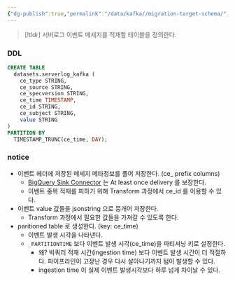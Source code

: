 ```yaml
---
{"dg-publish":true,"permalink":"/data/kafka//migration-target-schema/","tags":["kafka","connect","bigquery"]}
---
```



> [!tldr] 서버로그 이벤트 메세지를 적재할 테이블을 정의한다.

### DDL


```sql
CREATE TABLE
  datasets.serverlog_kafka (
    ce_type STRING,
    ce_source STRING,
    ce_specversion STRING,
    ce_time TIMESTAMP,
    ce_id STRING,
    ce_subject STRING,
    value STRING
)
PARTITION BY
  TIMESTAMP_TRUNC(ce_time, DAY);
```


### notice

- 이벤트 헤더에 저장된 메세지 메타정보를 풀어 저장한다. (ce_ prefix columns)
    - [BigQuery Sink Connector](https://docs.confluent.io/kafka-connectors/bigquery/current/overview.html) 는 At least once delivery 를 보장한다.
    - 이벤트 중복 적재를 피하기 위해 Transform 과정에서 ce_id 를 이용할 수 있다.
- 이벤트 value 값들을 jsonstring 으로 뭉개어 저장한다.
    - Transform 과정에서 필요한 값들을 가져갈 수 있도록 한다.
- paritioned table 로 생성한다. (key: ce_time)
    - 이벤트 발생 시각을 나타낸다.
    - `_PARTITIONTIME` 보다 이벤트 발생 시각(ce_time)을 파티셔닝 키로 설정한다.
        - 왜? 빅쿼리 적재 시간(ingestion time) 보다 이벤트 발생 시간이 더 적절하다. 파이프라인이 고장난 경우 다시 살아나기까지 텀이 발생할 수 있다.
        - ingestion time 이 실제 이벤트 발생시각보다 하루 넘게 차이날 수 있다.
